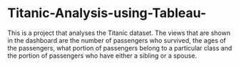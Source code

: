 # Titanic-Analysis-using-Tableau-
This is a project that analyses the Titanic dataset. The views that are shown in the dashboard are the number of passengers who survived, the ages of the passengers, what portion of passengers belong to a particular class and the portion of passengers who have either a sibling or a spouse. 
